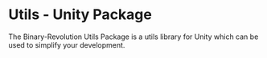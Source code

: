 # Utils - Unity Package
The Binary-Revolution Utils Package is a utils library for Unity which can be used to simplify
your development.
